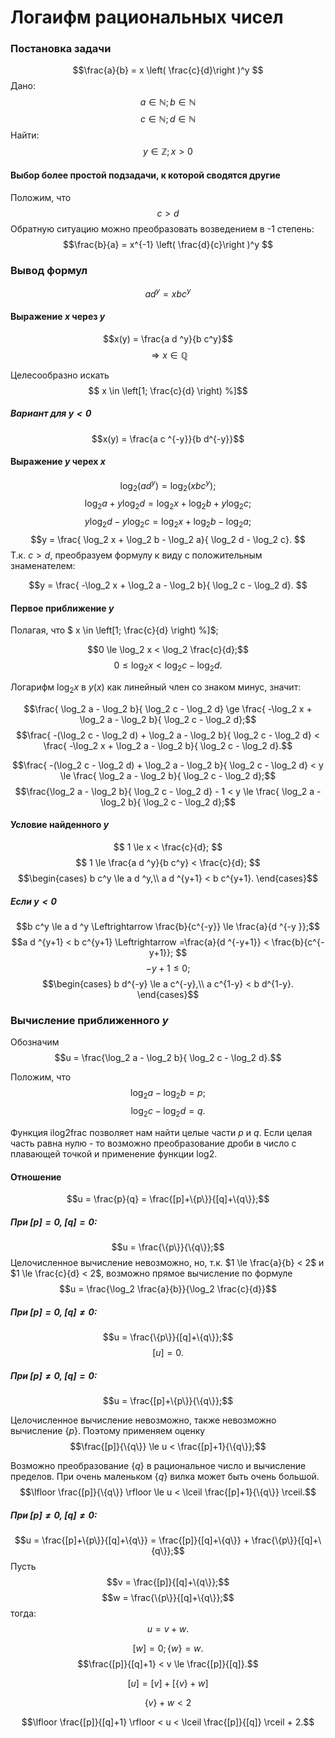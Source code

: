 # Логаифм рациональных чисел

### Постановка задачи

$$\frac{a}{b} = x \left( \frac{c}{d}\right )^y $$
Дано:
$$ a \in \mathbb N; b \in \mathbb N $$
$$ c \in \mathbb N; d \in \mathbb N $$
Найти:
$$ y \in \mathbb Z; x > 0 $$

#### Выбор более простой подзадачи, к которой сводятся другие
Положим, что
$$c > d$$
Обратную ситуацию можно преобразовать возведением в -1 степень:
$$\frac{b}{a} = x^{-1} \left( \frac{d}{c}\right )^y $$



### Вывод формул

$$a d^y = x b c^y $$

#### Выражение $x$ через $y$
$$x(y) = \frac{a d ^y}{b c^y}$$
$$\Rightarrow x \in \mathbb Q$$

Целесообразно искать 
$$ x \in \left[1; \frac{c}{d} \right) %]$$

##### Вариант для $y<0$
$$x(y) = \frac{a c ^{-y}}{b d^{-y}}$$

#### Выражение $y$ черех $x$

$$\log_2( a d^y) = \log_2(x b c^y); $$
$$\log_2 a + y \log_2 d = \log_2 x + \log_2 b + y\log_2 c; $$
$$y \log_2 d -  y\log_2 c = \log_2 x + \log_2 b - \log_2 a; $$
$$y = \frac{ \log_2 x + \log_2 b - \log_2 a}{ \log_2 d - \log_2 c}. $$
Т.к. $c > d$, преобразуем формулу к виду с положительным знаменателем:

$$y = \frac{ -\log_2 x + \log_2 a - \log_2 b}{ \log_2 c - \log_2 d}. $$

#### Первое приближение $y$

Полагая, что $ x \in \left[1; \frac{c}{d} \right) %]$;

$$0 \le \log_2 x < \log_2 \frac{c}{d};$$
$$0 \le \log_2 x < \log_2 c - \log_2 d.$$

Логарифм $\log_2 x$ в $y(x)$ как линейный член со знаком минус, значит:

$$\frac{ \log_2 a - \log_2 b}{ \log_2 c - \log_2 d} \ge \frac{ -\log_2 x + \log_2 a - \log_2 b}{ \log_2 c - \log_2 d};$$
$$\frac{ -(\log_2 c - \log_2 d) + \log_2 a - \log_2 b}{ \log_2 c - \log_2 d} < \frac{ -\log_2 x + \log_2 a - \log_2 b}{ \log_2 c - \log_2 d}.$$

$$\frac{ -(\log_2 c - \log_2 d) + \log_2 a - \log_2 b}{ \log_2 c - \log_2 d} < y \le \frac{ \log_2 a - \log_2 b}{ \log_2 c - \log_2 d};$$
$$\frac{\log_2 a - \log_2 b}{ \log_2 c - \log_2 d} - 1 < y \le \frac{ \log_2 a - \log_2 b}{ \log_2 c - \log_2 d};$$

#### Условие найденного $y$

$$ 1 \le x < \frac{c}{d}; $$
$$ 1 \le \frac{a d ^y}{b c^y} < \frac{c}{d}; $$
$$\begin{cases}
	b c^y \le a d ^y,\\
	a d ^{y+1} < b c^{y+1}.
\end{cases}$$

##### Если $y<0$
$$b c^y \le a d ^y 
\Leftrightarrow
\frac{b}{c^{-y}} \le \frac{a}{d ^{-y }};$$
$$a d ^{y+1} < b c^{y+1} 
\Leftrightarrow
=\frac{a}{d ^{-y+1}} < \frac{b}{c^{-y+1}};
$$
$$-y+1 \le 0;$$
$$\begin{cases}
	b d^{-y} \le a c^{-y},\\
	a c^{1-y} < b d^{1-y}.
\end{cases}$$


### Вычисление приближенного $y$

Обозначим 
$$u = \frac{\log_2 a - \log_2 b}{ \log_2 c - \log_2 d}.$$

Положим, что 
$$\log_2 a - \log_2 b = p;$$
$$\log_2 c - \log_2 d = q.$$

Функция ilog2frac позволяет нам найти целые части $p$ и $q$.
Если целая часть равна нулю - то возможно преобразование дроби в число с плавающей точкой и применение функции log2.

#### Отношение

$$u = \frac{p}{q} = \frac{[p]+\{p\}}{[q]+\{q\}};$$

##### При $[p]=0$, $[q] = 0$:
$$u = \frac{\{p\}}{\{q\}};$$
Целочисленное вычисление невозможно, но, т.к. $1 \le \frac{a}{b} < 2$ и $1 \le \frac{c}{d} < 2$, возможно прямое вычисление по формуле
$$u = \frac{\log_2 \frac{a}{b}}{\log_2 \frac{c}{d}}$$

##### При $[p]=0$, $[q] \ne 0$:
$$u = \frac{\{p\}}{[q]+\{q\}};$$
$$[u] = 0.$$

##### При $[p]\ne 0$, $[q] = 0$:

$$u = \frac{[p]+\{p\}}{\{q\}};$$

Целочисленное вычисление невозможно, также невозможно вычисление $\{p\}$. Поэтому применяем оценку
$$\frac{[p]}{\{q\}} \le u < \frac{[p]+1}{\{q\}};$$

Возможно преобразование $\{q\}$ в рациональное число и вычисление пределов. При очень маленьком $\{q\}$ вилка может быть очень большой.
$$\lfloor \frac{[p]}{\{q\}} \rfloor \le u < \lceil \frac{[p]+1}{\{q\}} \rceil.$$

##### При $[p]\ne 0$, $[q] \ne 0$:

$$u = \frac{[p]+\{p\}}{[q]+\{q\}} = \frac{[p]}{[q]+\{q\}} + \frac{\{p\}}{[q]+\{q\}};$$
Пусть
$$v = \frac{[p]}{[q]+\{q\}};$$
$$w = \frac{\{p\}}{[q]+\{q\}};$$
тогда:
$$u = v + w.$$

$$[w] = 0; \{w\} = w.$$
$$\frac{[p]}{[q]+1} < v \le \frac{[p]}{[q]}.$$

$$[u] = [v] + [\{v\} + w]$$

$$\{v\} + w < 2$$

$$\lfloor \frac{[p]}{[q]+1} \rfloor < u < \lceil \frac{[p]}{[q]} \rceil + 2.$$
